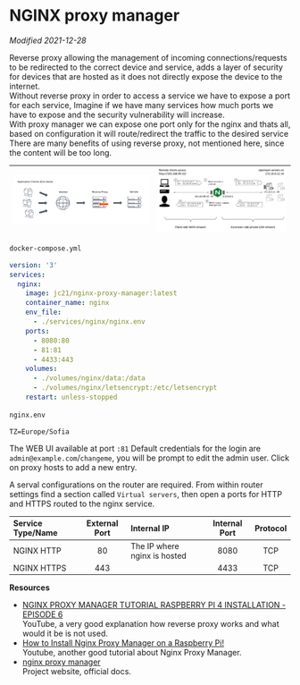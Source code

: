 # NGINX proxy manager

*Modified 2021-12-28*

Reverse proxy allowing the management of incoming connections/requests to be redirected to the correct device and service, 
adds a layer of security for devices that are hosted as it does not directly expose the device to the internet.<br>
Without reverse proxy in order to access a service we have to expose a port for each service, Imagine if we have many services how much ports we have to expose and the security vulnerability will increase.<br>
With proxy manager we can expose one port only for the nginx and thats all, based on configuration it will route/redirect the traffic to the desired service
There are many benefits of using reverse proxy, not mentioned here, since the content will be too long.
    
| ![reverse-proxy-diagram-01.webp](./assets/reverse-proxy-diagram-01.webp) | ![reverse-proxy-diagram-02.png](./assets/reverse-proxy-diagram-02.png) |
|:------------------------------------------------------------------------:|:----------------------------------------------------------------------:|

``docker-compose.yml``
```yaml
version: '3'
services:
  nginx:
    image: jc21/nginx-proxy-manager:latest
    container_name: nginx
    env_file:
      - ./services/nginx/nginx.env    
    ports:
      - 8080:80
      - 81:81
      - 4433:443
    volumes:
      - ./volumes/nginx/data:/data
      - ./volumes/nginx/letsencrypt:/etc/letsencrypt
    restart: unless-stopped
```

``nginx.env``
```env
TZ=Europe/Sofia
```

The WEB UI available at port ``:81``
Default credentials for the login are ``admin@example.com``/``changeme``, you will be prompt to edit the admin user.
Click on proxy hosts to add a new entry.

A serval configurations on the router are required.
From within router settings find a section called ``Virtual servers``, then open a ports for HTTP and HTTPS routed to the nginx service.

| Service Type/Name | External Port | Internal IP | Internal Port | Protocol |
|:------------------|:-------------:|:------------|:-------------:|:--------:|
|  NGINX HTTP       | 80            | The IP where nginx is hosted | 8080 | TCP |
|  NGINX HTTPS      | 443           |                              | 4433 | TCP |

**Resources**

- [NGINX PROXY MANAGER TUTORIAL RASPBERRY PI 4 INSTALLATION - EPISODE 6](https://www.youtube.com/watch?v=UoABJxIeq3A&list=PL9z5ElY5ntAZvTLNM99a2L98YMxMIqC_O&index=9&t=1s)<br>
  YouTube, a very good explanation how reverse proxy works and what would it be is not used.
- [How to Install Nginx Proxy Manager on a Raspberry Pi!](https://www.youtube.com/watch?v=jp7zqjNhTAs)<br>
  Youtube, another good tutorial about Nginx Proxy Manager.
- [nginx proxy manager](https://nginxproxymanager.com/)<br>
  Project website, official docs.
